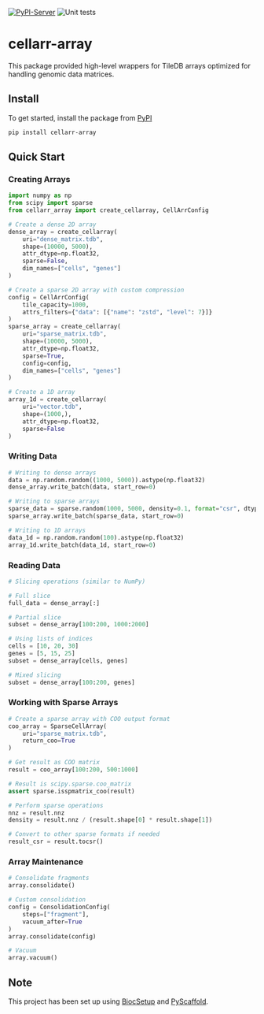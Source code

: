 [![PyPI-Server](https://img.shields.io/pypi/v/cellarr-array.svg)](https://pypi.org/project/cellarr-array/)
![Unit tests](https://github.com/cellarr/cellarr-array/actions/workflows/run-tests.yml/badge.svg)

# cellarr-array

This package provided high-level wrappers for TileDB arrays optimized for handling genomic data matrices.

## Install

To get started, install the package from [PyPI](https://pypi.org/project/cellarr-array/)

```bash
pip install cellarr-array
```

## Quick Start

### Creating Arrays

```python
import numpy as np
from scipy import sparse
from cellarr_array import create_cellarray, CellArrConfig

# Create a dense 2D array
dense_array = create_cellarray(
    uri="dense_matrix.tdb",
    shape=(10000, 5000),
    attr_dtype=np.float32,
    sparse=False,
    dim_names=["cells", "genes"]
)

# Create a sparse 2D array with custom compression
config = CellArrConfig(
    tile_capacity=1000,
    attrs_filters={"data": [{"name": "zstd", "level": 7}]}
)
sparse_array = create_cellarray(
    uri="sparse_matrix.tdb",
    shape=(10000, 5000),
    attr_dtype=np.float32,
    sparse=True,
    config=config,
    dim_names=["cells", "genes"]
)

# Create a 1D array
array_1d = create_cellarray(
    uri="vector.tdb",
    shape=(1000,),
    attr_dtype=np.float32,
    sparse=False
)
```

### Writing Data

```python
# Writing to dense arrays
data = np.random.random((1000, 5000)).astype(np.float32)
dense_array.write_batch(data, start_row=0)

# Writing to sparse arrays
sparse_data = sparse.random(1000, 5000, density=0.1, format="csr", dtype=np.float32)
sparse_array.write_batch(sparse_data, start_row=0)

# Writing to 1D arrays
data_1d = np.random.random(100).astype(np.float32)
array_1d.write_batch(data_1d, start_row=0)
```

### Reading Data

```python
# Slicing operations (similar to NumPy)

# Full slice
full_data = dense_array[:]

# Partial slice
subset = dense_array[100:200, 1000:2000]

# Using lists of indices
cells = [10, 20, 30]
genes = [5, 15, 25]
subset = dense_array[cells, genes]

# Mixed slicing
subset = dense_array[100:200, genes]
```

### Working with Sparse Arrays

```python
# Create a sparse array with COO output format
coo_array = SparseCellArray(
    uri="sparse_matrix.tdb",
    return_coo=True
)

# Get result as COO matrix
result = coo_array[100:200, 500:1000]

# Result is scipy.sparse.coo_matrix
assert sparse.isspmatrix_coo(result)

# Perform sparse operations
nnz = result.nnz
density = result.nnz / (result.shape[0] * result.shape[1])

# Convert to other sparse formats if needed
result_csr = result.tocsr()
```

### Array Maintenance

```python
# Consolidate fragments
array.consolidate()

# Custom consolidation
config = ConsolidationConfig(
    steps=["fragment"],
    vacuum_after=True
)
array.consolidate(config)

# Vacuum
array.vacuum()
```

<!-- biocsetup-notes -->

## Note

This project has been set up using [BiocSetup](https://github.com/biocpy/biocsetup)
and [PyScaffold](https://pyscaffold.org/).
